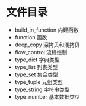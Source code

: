 # 文件目录

* build_in_function 内建函数
* function 函数
* deep_copy 深拷贝和浅拷贝
* flow_control 流程控制
* type_dict 字典类型
* type_list 列表类型
* type_set 集合类型
* type_tuple 元组类型
* type_string 字符串类型
* type_number 基本数据类型